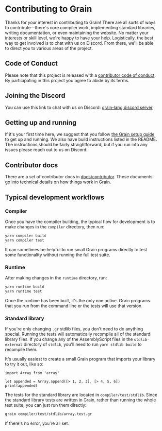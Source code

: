 # Contributing to Grain

Thanks for your interest in contributing to Grain! There are all sorts of ways to contribute—there's core compiler work, implementing standard libraries, writing documentation, or even maintaining the website. No matter your interests or skill level, we're happy to have your help. Logistically, the best way to get involved is to chat with us on Discord. From there, we'll be able to direct you to various areas of the project.

## Code of Conduct

Please note that this project is released with a [contributor code of conduct](https://github.com/grain-lang/grain/blob/master/CODE_OF_CONDUCT.md). By participating in this project you agree to abide by its terms.

## Joining the Discord

You can use this link to chat with us on Discord: [grain-lang discord server](https://discord.gg/7U3newJ)

## Getting up and running

If it's your first time here, we suggest that you follow [the Grain setup guide](https://grain-lang.org/docs/getting_grain) to get up and running. We also have build instructions listed in the README. The instructions should be fairly straightforward, but if you run into any issues please reach out to us on Discord.

## Contributor docs

There are a set of contributor docs in [docs/contributor](https://github.com/grain-lang/grain/tree/master/docs/contributor). These documents go into technical details on how things work in Grain.

## Typical development workflows

### Compiler

Once you have the compiler building, the typical flow for development is to make changes in the `compiler` directory, then run:

```bash
yarn compiler build
yarn compiler test
```

It can sometimes be helpful to run small Grain programs directly to test some functionality without running the full test suite.

### Runtime

After making changes in the `runtime` directory, run:

```bash
yarn runtime build
yarn runtime test
```

Once the runtime has been built, it's the only one active. Grain programs that you run from the command line or the tests will use that version.

### Standard library

If you're only changing `.gr` stdlib files, you don't need to do anything special. Running the tests will automatically recompile all of the standard library files. If you change any of the AssemblyScript files in the `stdlib-external` directory of `stdlib`, you'll need to run `yarn stdlib build` to recompile them.

It's usually easiest to create a small Grain program that imports your library to try it out, like so:

```grain
import Array from 'array'

let appended = Array.append([> 1, 2, 3], [> 4, 5, 6])
print(appended)
```

The tests for the standard library are located in `compiler/test/stdlib`. Since the standard library tests are written in Grain, rather than running the whole test suite, you can just run them directly:

```bash
grain compiler/test/stdlib/array.test.gr
```

If there's no error, you're all set.
